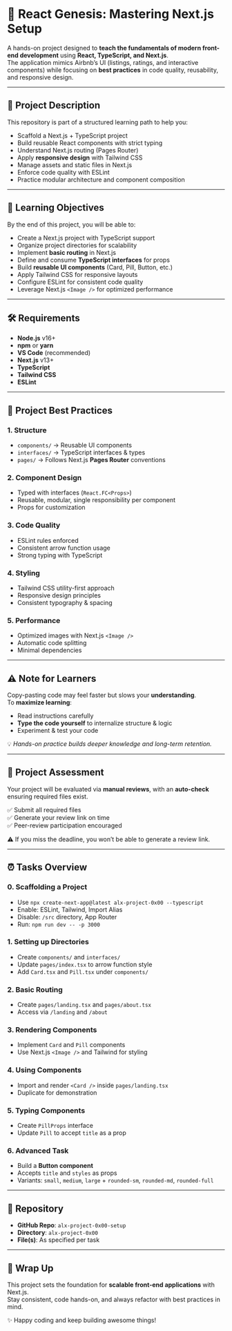 # 🚀 React Genesis: Mastering Next.js Setup

A hands-on project designed to **teach the fundamentals of modern front-end development** using **React, TypeScript, and Next.js**.  
The application mimics Airbnb’s UI (listings, ratings, and interactive components) while focusing on **best practices** in code quality, reusability, and responsive design.

---

## 📖 Project Description

This repository is part of a structured learning path to help you:

- Scaffold a Next.js + TypeScript project
- Build reusable React components with strict typing
- Understand Next.js routing (Pages Router)
- Apply **responsive design** with Tailwind CSS
- Manage assets and static files in Next.js
- Enforce code quality with ESLint
- Practice modular architecture and component composition

---

## 🎯 Learning Objectives

By the end of this project, you will be able to:

- Create a Next.js project with TypeScript support
- Organize project directories for scalability
- Implement **basic routing** in Next.js
- Define and consume **TypeScript interfaces** for props
- Build **reusable UI components** (Card, Pill, Button, etc.)
- Apply Tailwind CSS for responsive layouts
- Configure ESLint for consistent code quality
- Leverage Next.js `<Image />` for optimized performance

---

## 🛠 Requirements

- **Node.js** v16+
- **npm** or **yarn**
- **VS Code** (recommended)
- **Next.js** v13+
- **TypeScript**
- **Tailwind CSS**
- **ESLint**

---

## 📂 Project Best Practices

### 1. Structure

- `components/` → Reusable UI components
- `interfaces/` → TypeScript interfaces & types
- `pages/` → Follows Next.js **Pages Router** conventions

### 2. Component Design

- Typed with interfaces (`React.FC<Props>`)
- Reusable, modular, single responsibility per component
- Props for customization

### 3. Code Quality

- ESLint rules enforced
- Consistent arrow function usage
- Strong typing with TypeScript

### 4. Styling

- Tailwind CSS utility-first approach
- Responsive design principles
- Consistent typography & spacing

### 5. Performance

- Optimized images with Next.js `<Image />`
- Automatic code splitting
- Minimal dependencies

---

## ⚠️ Note for Learners

Copy-pasting code may feel faster but slows your **understanding**.  
To **maximize learning**:

- Read instructions carefully
- **Type the code yourself** to internalize structure & logic
- Experiment & test your code

💡 _Hands-on practice builds deeper knowledge and long-term retention._

---

## 📝 Project Assessment

Your project will be evaluated via **manual reviews**, with an **auto-check** ensuring required files exist.

✅ Submit all required files  
✅ Generate your review link on time  
✅ Peer-review participation encouraged

⚠️ If you miss the deadline, you won’t be able to generate a review link.

---

## ⏰ Tasks Overview

### 0. Scaffolding a Project

- Use `npx create-next-app@latest alx-project-0x00 --typescript`
- Enable: ESLint, Tailwind, Import Alias
- Disable: `/src` directory, App Router
- Run: `npm run dev -- -p 3000`

### 1. Setting up Directories

- Create `components/` and `interfaces/`
- Update `pages/index.tsx` to arrow function style
- Add `Card.tsx` and `Pill.tsx` under `components/`

### 2. Basic Routing

- Create `pages/landing.tsx` and `pages/about.tsx`
- Access via `/landing` and `/about`

### 3. Rendering Components

- Implement `Card` and `Pill` components
- Use Next.js `<Image />` and Tailwind for styling

### 4. Using Components

- Import and render `<Card />` inside `pages/landing.tsx`
- Duplicate for demonstration

### 5. Typing Components

- Create `PillProps` interface
- Update `Pill` to accept `title` as a prop

### 6. Advanced Task

- Build a **Button component**
- Accepts `title` and `styles` as props
- Variants: `small`, `medium`, `large` + `rounded-sm`, `rounded-md`, `rounded-full`

---

## 📌 Repository

- **GitHub Repo**: `alx-project-0x00-setup`
- **Directory**: `alx-project-0x00`
- **File(s)**: As specified per task

---

## 🎉 Wrap Up

This project sets the foundation for **scalable front-end applications** with Next.js.  
Stay consistent, code hands-on, and always refactor with best practices in mind.

✨ Happy coding and keep building awesome things!
